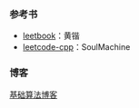 ### 参考书
- [leetbook](https://legacy.gitbook.com/book/hk029/leetbook/details)：黄锴
- [leetcode-cpp](https://github.com/soulmachine/leetcode)：SoulMachine

### 博客
[基础算法博客](https://subetter.com/archives.html)

